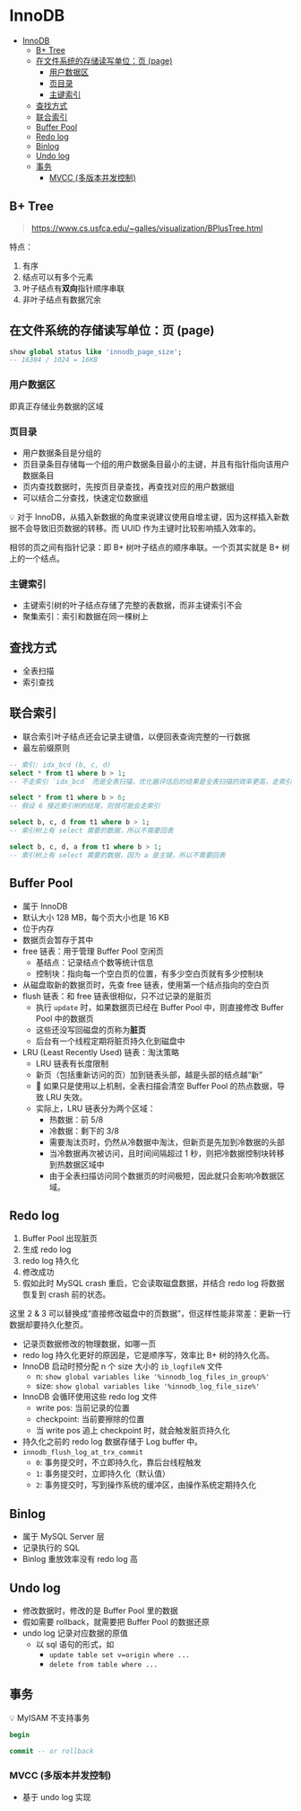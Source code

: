 # InnoDB

- [InnoDB](#innodb)
  - [B+ Tree](#b-tree)
  - [在文件系统的存储读写单位：页 (page)](#在文件系统的存储读写单位页-page)
    - [用户数据区](#用户数据区)
    - [页目录](#页目录)
    - [主键索引](#主键索引)
  - [查找方式](#查找方式)
  - [联合索引](#联合索引)
  - [Buffer Pool](#buffer-pool)
  - [Redo log](#redo-log)
  - [Binlog](#binlog)
  - [Undo log](#undo-log)
  - [事务](#事务)
    - [MVCC (多版本并发控制)](#mvcc-多版本并发控制)

## B+ Tree

> <https://www.cs.usfca.edu/~galles/visualization/BPlusTree.html>

特点：

1. 有序
2. 结点可以有多个元素
3. 叶子结点有**双向**指针顺序串联
4. 非叶子结点有数据冗余

## 在文件系统的存储读写单位：页 (page)

```sql
show global status like 'innodb_page_size';
-- 16384 / 1024 = 16KB
```

### 用户数据区

即真正存储业务数据的区域

### 页目录

- 用户数据条目是分组的
- 页目录条目存储每一个组的用户数据条目最小的主键，并且有指针指向该用户数据条目
- 页内查找数据时，先按页目录查找，再查找对应的用户数据组
- 可以结合二分查找，快速定位数据组

💡 对于 InnoDB，从插入新数据的角度来说建议使用自增主键，因为这样插入新数据不会导致旧页数据的转移。而 UUID 作为主键时比较影响插入效率的。

相邻的页之间有指针记录：即 B+ 树叶子结点的顺序串联。一个页其实就是 B+ 树上的一个结点。

### 主键索引

- 主键索引树的叶子结点存储了完整的表数据，而非主键索引不会
- 聚集索引：索引和数据在同一棵树上

## 查找方式

- 全表扫描
- 索引查找

## 联合索引

- 联合索引叶子结点还会记录主键值，以便回表查询完整的一行数据
- 最左前缀原则

```sql
-- 索引: idx_bcd (b, c, d)
select * from t1 where b > 1;
-- 不走索引 `idx_bcd` 而是全表扫描，优化器评估后的结果是全表扫描的效率更高，走索引需要回表

select * from t1 where b > 6;
-- 假设 6 接近索引树的结尾，则很可能会走索引

select b, c, d from t1 where b > 1;
-- 索引树上有 select 需要的数据，所以不需要回表

select b, c, d, a from t1 where b > 1;
-- 索引树上有 select 需要的数据，因为 a 是主键，所以不需要回表
```

## Buffer Pool

- 属于 InnoDB
- 默认大小 128 MB，每个页大小也是 16 KB
- 位于内存
- 数据页会暂存于其中
- free 链表：用于管理 Buffer Pool 空闲页
  - 基结点：记录结点个数等统计信息
  - 控制块：指向每一个空白页的位置，有多少空白页就有多少控制块
- 从磁盘取新的数据页时，先查 free 链表，使用第一个结点指向的空白页
- flush 链表：和 free 链表很相似，只不过记录的是脏页
  - 执行 `update` 时，如果数据页已经在 Buffer Pool 中，则直接修改 Buffer Pool 中的数据页
  - 这些还没写回磁盘的页称为**脏页**
  - 后台有一个线程定期将脏页持久化到磁盘中
- LRU (Least Recently Used) 链表：淘汰策略
  - LRU 链表有长度限制
  - 新页（包括重新访问的页）加到链表头部，越是头部的结点越“新”
  - 🚨 如果只是使用以上机制，全表扫描会清空 Buffer Pool 的热点数据，导致 LRU 失效。
  - 实际上，LRU 链表分为两个区域：
    - 热数据：前 5/8
    - 冷数据：剩下的 3/8
    - 需要淘汰页时，仍然从冷数据中淘汰，但新页是先加到冷数据的头部
    - 当冷数据再次被访问，且时间间隔超过 1 秒，则把冷数据控制块转移到热数据区域中
    - 由于全表扫描访问同个数据页的时间极短，因此就只会影响冷数据区域。

## Redo log

1. Buffer Pool 出现脏页
2. 生成 redo log
3. redo log 持久化
4. 修改成功
5. 假如此时 MySQL crash 重启，它会读取磁盘数据，并结合 redo log 将数据恢复到 crash 前的状态。

这里 2 & 3 可以替换成“直接修改磁盘中的页数据”，但这样性能非常差：更新一行数据却要持久化整页。

- 记录页数据修改的物理数据，如哪一页
- redo log 持久化更好的原因是，它是顺序写，效率比 B+ 树的持久化高。
- InnoDB 启动时预分配 n 个 size 大小的 `ib_logfileN` 文件
  - n: `show global variables like '%innodb_log_files_in_group%'`
  - size: `show global variables like '%innodb_log_file_size%'`
- InnoDB 会循环使用这些 redo log 文件
  - write pos: 当前记录的位置
  - checkpoint: 当前要擦除的位置
  - 当 write pos 追上 checkpoint 时，就会触发脏页持久化
- 持久化之前的 redo log 数据存储于 Log buffer 中。
- `innodb_flush_log_at_trx_commit`
  - `0`: 事务提交时，不立即持久化，靠后台线程触发
  - `1`: 事务提交时，立即持久化（默认值）
  - `2`: 事务提交时，写到操作系统的缓冲区，由操作系统定期持久化

## Binlog

- 属于 MySQL Server 层
- 记录执行的 SQL
- Binlog 重放效率没有 redo log 高

## Undo log

- 修改数据时，修改的是 Buffer Pool 里的数据
- 假如需要 rollback，就需要把 Buffer Pool 的数据还原
- undo log 记录对应数据的原值
  - 以 sql 语句的形式，如
    - `update table set v=origin where ...`
    - `delete from table where ...`

## 事务

💡 MyISAM 不支持事务

```sql
begin

commit -- or rollback
```

### MVCC (多版本并发控制)

- 基于 undo log 实现
